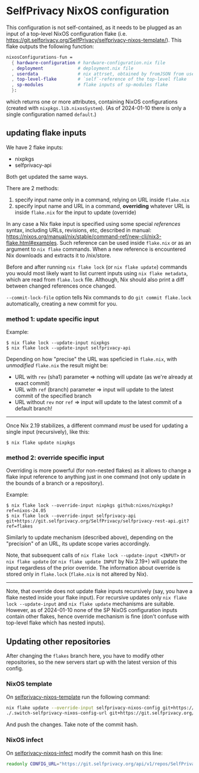 # SelfPrivacy NixOS configuration

This configuration is not self-contained, as it needs to be plugged as an input of a top-level NixOS configuration flake (i.e. https://git.selfprivacy.org/SelfPrivacy/selfprivacy-nixos-template/). This flake outputs the following function:
```nix
nixosConfigurations-fun =
  { hardware-configuration # hardware-configuration.nix file
  , deployment             # deployment.nix file
  , userdata               # nix attrset, obtained by fromJSON from userdata.json
  , top-level-flake        # `self`-reference of the top-level flake
  , sp-modules             # flake inputs of sp-modules flake
  }:
```
which returns one or more attributes, containing NixOS configurations (created with `nixpkgs.lib.nixosSystem`). (As of 2024-01-10 there is only a single configuration named `default`.)

## updating flake inputs

We have 2 flake inputs:
- nixpkgs
- selfprivacy-api

Both get updated the same ways.

There are 2 methods:
1. specify input name only in a command, relying on URL inside `flake.nix`
2. specify input name and URL in a command, **overriding** whatever URL is inside `flake.nix` for the input to update (override)

In any case a Nix flake input is specified using some special _references_ syntax, including URLs, revisions, etc, described in manual: https://nixos.org/manual/nix/stable/command-ref/new-cli/nix3-flake.html#examples. Such reference can be used inside `flake.nix` or as an argument to `nix flake` commands. When a new reference is encountered Nix downloads and extracts it to /nix/store.

Before and after running `nix flake lock` (or `nix flake update`) commands you would most likely want to list current inputs using `nix flake metadata`, which are read from `flake.lock` file. Although, Nix should also print a diff between changed references once changed.

`--commit-lock-file` option tells Nix commands to do `git commit flake.lock` automatically, creating a new commit for you.

### method 1: update specific input

Example:
```console
$ nix flake lock --update-input nixpkgs
$ nix flake lock --update-input selfprivacy-api
```

Depending on how "precise" the URL was speficied in `flake.nix`, with _unmodified_ `flake.nix` the result might be:
* URL with `rev` (sha1) parameter => nothing will update (as we're already at exact commit)
* URL with `ref` (branch) parameter => input will update to the latest commit of the specified branch
* URL without `rev` nor `ref` => input will update to the latest commit of a default branch!

---

Once Nix 2.19 stabilizes, a different command _must_ be used for updating a single input (recursively), like this:
```console
$ nix flake update nixpkgs
```


### method 2: override specific input

Overriding is more powerful (for non-nested flakes) as it allows to change a flake input reference to anything just in one command (not only update in the bounds of a branch or a repository).

Example:
```console
$ nix flake lock --override-input nixpkgs github:nixos/nixpkgs?ref=nixos-24.05
$ nix flake lock --override-input selfprivacy-api git+https://git.selfprivacy.org/SelfPrivacy/selfprivacy-rest-api.git?ref=flakes
```

Similarly to update mechanism (described above), depending on the "precision" of an URL, its update scope varies accordingly.

Note, that subsequent calls of `nix flake lock --update-input <INPUT>` or `nix flake update` (or `nix flake update INPUT` by Nix 2.19+) will update the input regardless of the prior override. The information about override is stored only in `flake.lock` (`flake.nix` is not altered by Nix).

---

Note, that override does not update flake inputs recursively (say, you have a flake nested inside your flake input). For recursive updates only `nix flake lock --update-input` and `nix flake update` mechanisms are suitable. However, as of 2024-01-10 none of the SP NixOS configuration inputs contain other flakes, hence override mechanism is fine (don't confuse with top-level flake which has nested inputs).

## Updating other repositories

After changing the `flakes` branch here, you have to modify other repositories, so the new servers start up with the latest version of this config.

### NixOS template

On [selfprivacy-nixos-template](https://git.selfprivacy.org/SelfPrivacy/selfprivacy-nixos-template) run the following command:

```bash
nix flake update --override-input selfprivacy-nixos-config git+https://git.selfprivacy.org/SelfPrivacy/selfprivacy-nixos-config.git?ref=flakes
./.switch-selfprivacy-nixos-config-url git+https://git.selfprivacy.org/SelfPrivacy/selfprivacy-nixos-config.git?ref=flakes
```

And push the changes. Take note of the commit hash.

### NixOS infect

On [selfprivacy-nixos-infect](https://git.selfprivacy.org/SelfPrivacy/selfprivacy-nixos-infect) modify the commit hash on this line:

```bash
readonly CONFIG_URL="https://git.selfprivacy.org/api/v1/repos/SelfPrivacy/selfprivacy-nixos-template/archive/HASH.tar.gz"
```
